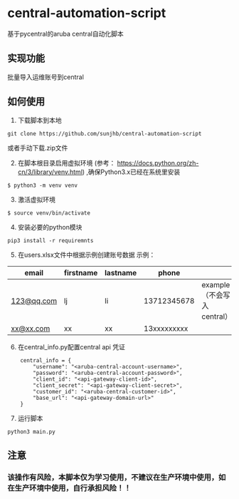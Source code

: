 # central-automation-script
基于pycentral的aruba central自动化脚本

## 实现功能
批量导入运维账号到central

## 如何使用
1. 下载脚本到本地
```
git clone https://github.com/sunjhb/central-automation-script
```
  或者手动下载.zip文件

2. 在脚本根目录启用虚拟环境 (参考： https://docs.python.org/zh-cn/3/library/venv.html) ,确保Python3.x已经在系统里安装
```
$ python3 -m venv venv
```
3. 激活虚拟环境
```
$ source venv/bin/activate

```
4. 安装必要的python模块
```
pip3 install -r requiremnts
```

5. 在users.xlsx文件中根据示例创建账号数据
示例：

|  email    | firstname  |lastname| phone       |                          |
|  ----     | ----       |  ----  | ----        | ----                     |
| 123@qq.com| lj         |  li    | 13712345678 | example（不会写入central） |
| xx@xx.com | xx         |  xx    | 13xxxxxxxxx |  |

6. 在central_info.py配置central api 凭证

```
    central_info = {
        "username": "<aruba-central-account-username>",
        "password": "<aruba-central-account-password>",
        "client_id": "<api-gateway-client-id>",
        "client_secret": "<api-gateway-client-secret>",
        "customer_id": "<aruba-central-customer-id>",
        "base_url": "<api-gateway-domain-url>"
    }
```

7. 运行脚本
```
python3 main.py
```

## 注意
### 该操作有风险，本脚本仅为学习使用，不建议在生产环境中使用，如在生产环境中使用，自行承担风险！！

